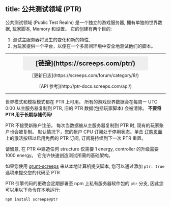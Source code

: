 title: 公共测试领域 (PTR)
---

公共测试领域 (Public Test Realm) 是一个独立的游戏服务器, 拥有单独的世界数据, 玩家脚本, Memory 和设置。 它的创建有两个目的:

1) 测试主服务器将发生的变化和新的特性, 
2) 为玩家提供一个平台，以便在一个多房间环境中安全地测试他们的脚本。

---

<div style="text-align: center">

<p><strong style="font-size: 20px; background: #eee; padding: 10px 40px;">[链接](https://screeps.com/ptr/)</strong></p>

<p>[更新日志](https://screeps.com/forum/category/8/)</p>

<p>[API 参考](http://ptr-docs.screeps.com/api/)</p> 
</div>

---

世界模式和模拟模式都在 PTR 上可用。 所有的游戏世界数据会在每周一 UTC 0:00 从主服务器复制到 PTR, 旧的 PTR 数据(包括玩家脚本) 会被清除。 **不要将 PTR 用于长期存储代码!**

PTR 不接受新账户注册。 每次当数据被从主服务器复制到 PTR 时, 现有的玩家账户也会被复制。 默认情况下，您的帐户 CPU 订阅处于停用状态。单击 [订购页面](https://screeps.com/ptr/#!/order) 上的激活按钮以启用免费的 PTR 订阅, 订阅将持续到下一次 PTR 重置。

请留意, 在 PTR 中建造任何 structure 仅需要 1 energy, controller 的升级需要 1000 energy。 它允许快速创造测试所需的基础架构。

如果您使用 [grunt-screeps](/commit.html) 来从本地计算机提交脚本, 您可以通过添加 <code style="white-space: nowrap;">ptr: true</code> 选项来提交您的代码至 PTR

PTR 引擎代码的更改会定期部署至 npm 上私有服务器软件包的 `ptr` 分支, 因此您可以用以下命令在本地运行:

```
npm install screeps@ptr
``` 
